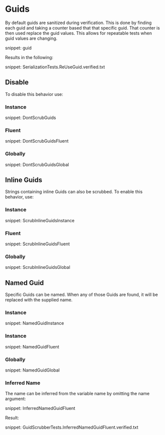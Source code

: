 # Guids

By default guids are sanitized during verification. This is done by finding each guid and taking a counter based that that specific guid. That counter is then used replace the guid values. This allows for repeatable tests when guid values are changing.

snippet: guid

Results in the following:

snippet: SerializationTests.ReUseGuid.verified.txt


## Disable

To disable this behavior use:


### Instance

snippet: DontScrubGuids


### Fluent

snippet: DontScrubGuidsFluent


### Globally

snippet: DontScrubGuidsGlobal


## Inline Guids

Strings containing inline Guids can also be scrubbed. To enable this behavior, use:


### Instance

snippet: ScrubInlineGuidsInstance


### Fluent

snippet: ScrubInlineGuidsFluent


### Globally

snippet: ScrubInlineGuidsGlobal


## Named Guid

Specific Guids can be named. When any of those Guids are found, it will be replaced with the supplied name.


### Instance

snippet: NamedGuidInstance


### Instance

snippet: NamedGuidFluent


### Globally

snippet: NamedGuidGlobal


### Inferred Name

The name can be inferred from the variable name by omitting the name argument:

snippet: InferredNamedGuidFluent

Result: 

snippet: GuidScrubberTests.InferredNamedGuidFluent.verified.txt
